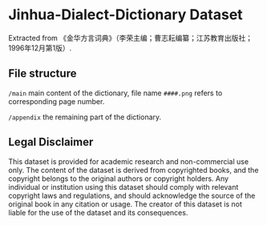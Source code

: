 # Jinhua-Dialect-Dictionary Dataset

Extracted from 《金华方言词典》（李荣主编；曹志耘编纂；江苏教育出版社；1996年12月第1版）.



## File structure

`/main` main content of the dictionary, file name `####.png` refers to corresponding page number. 

`/appendix` the remaining part of the dictionary.



## Legal Disclaimer

This dataset is provided for academic research and non-commercial use only. The content of the dataset is derived from copyrighted books, and the copyright belongs to the original authors or copyright holders. Any individual or institution using this dataset should comply with relevant copyright laws and regulations, and should acknowledge the source of the original book in any citation or usage. The creator of this dataset is not liable for the use of the dataset and its consequences.